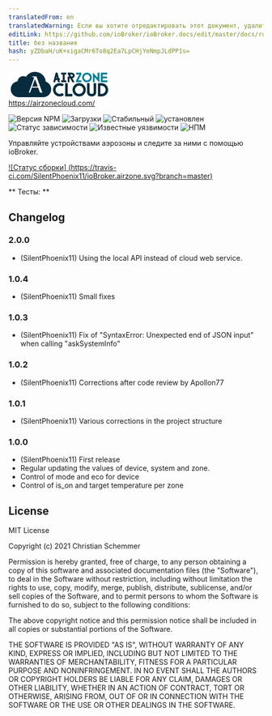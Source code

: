 ```yaml
---
translatedFrom: en
translatedWarning: Если вы хотите отредактировать этот документ, удалите поле «translationFrom», в противном случае этот документ будет снова автоматически переведен
editLink: https://github.com/ioBroker/ioBroker.docs/edit/master/docs/ru/adapterref/iobroker.airzone/README.md
title: без названия
hash: yZDbaH/uK+xigaCMr6To8q2Ea7LpCHjYeNmpJLdPP1s=
---
```

![Логотип](../../../en/adapterref/iobroker.airzone/admin/Airzone.png)<br> https://airzonecloud.com/

![Версия NPM](http://img.shields.io/npm/v/iobroker.airzone.svg)
![Загрузки](https://img.shields.io/npm/dm/iobroker.airzone.svg)
![Стабильный](http://iobroker.live/badges/airzone-stable.svg)
![установлен](http://iobroker.live/badges/airzone-installed.svg)
![Статус зависимости](https://img.shields.io/david/SilentPhoenix11/iobroker.airzone.svg)
![Известные уязвимости](https://snyk.io/test/github/SilentPhoenix11/ioBroker.airzone/badge.svg)
![НПМ](https://nodei.co/npm/iobroker.airzone.png?downloads=true)

Управляйте устройствами аэрозоны и следите за ними с помощью ioBroker.

[![Статус сборки] (https://travis-ci.com/SilentPhoenix11/ioBroker.airzone.svg?branch=master)](https://travis-ci.com/github/SilentPhoenix11/ioBroker.airzone)

** Тесты: **

## Changelog
### 2.0.0
* (SilentPhoenix11) Using the local API instead of cloud web service.

### 1.0.4
* (SilentPhoenix11) Small fixes

### 1.0.3
* (SilentPhoenix11) Fix of "SyntaxError: Unexpected end of JSON input" when calling "askSystemInfo"

### 1.0.2
* (SilentPhoenix11) Corrections after code review by Apollon77

### 1.0.1
* (SilentPhoenix11) Various corrections in the project structure

### 1.0.0
* (SilentPhoenix11) First release
* Regular updating the values of device, system and zone.
* Control of mode and eco for device
* Control of is_on and target temperature per zone

## License
MIT License<br>

Copyright (c) 2021 Christian Schemmer <br>

Permission is hereby granted, free of charge, to any person obtaining a copy
of this software and associated documentation files (the "Software"), to deal
in the Software without restriction, including without limitation the rights
to use, copy, modify, merge, publish, distribute, sublicense, and/or sell
copies of the Software, and to permit persons to whom the Software is
furnished to do so, subject to the following conditions:

The above copyright notice and this permission notice shall be included in all
copies or substantial portions of the Software.

THE SOFTWARE IS PROVIDED "AS IS", WITHOUT WARRANTY OF ANY KIND, EXPRESS OR
IMPLIED, INCLUDING BUT NOT LIMITED TO THE WARRANTIES OF MERCHANTABILITY,
FITNESS FOR A PARTICULAR PURPOSE AND NONINFRINGEMENT. IN NO EVENT SHALL THE
AUTHORS OR COPYRIGHT HOLDERS BE LIABLE FOR ANY CLAIM, DAMAGES OR OTHER
LIABILITY, WHETHER IN AN ACTION OF CONTRACT, TORT OR OTHERWISE, ARISING FROM,
OUT OF OR IN CONNECTION WITH THE SOFTWARE OR THE USE OR OTHER DEALINGS IN THE
SOFTWARE.